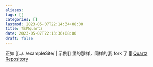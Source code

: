 ```yaml
---
aliases: 
tags: []
categories: []
lastmod: 2023-05-07T22:14:34+08:00
title: 我的quartz
date: 2023-05-07T22:13:36+08:00
draft: false
---
```


正如  [[../../exampleSite/ | 示例]] 里的那样，同样的我 fork 了 📁 [Quartz Repository](https://github.com/ayuayue/quartz)

